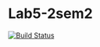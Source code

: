 # Lab5-2sem2
[![Build Status](https://travis-ci.org/vas-vas777/Lab5-2sem2.svg?branch=master)](https://travis-ci.org/vas-vas777/Lab5-2sem2)
